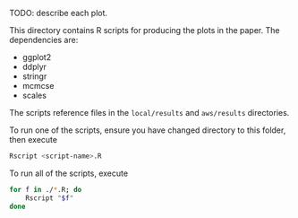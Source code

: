 TODO: describe each plot. 

This directory contains R scripts for producing the plots in the paper. The dependencies are:
* ggplot2
* ddplyr
* stringr
* mcmcse
* scales

The scripts reference files in the `local/results` and `aws/results` directories. 

To run one of the scripts, ensure you have changed directory to this folder, then execute
```bash
Rscript <script-name>.R
```

To run all of the scripts, execute
```bash
for f in ./*.R; do
    Rscript "$f"
done
```
